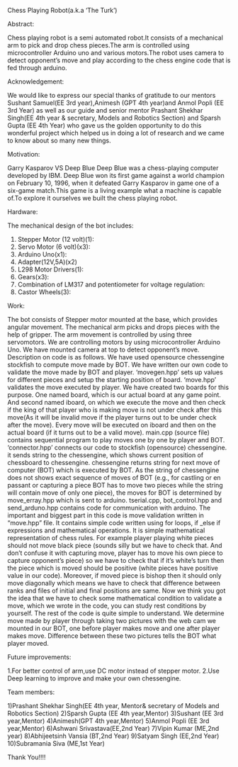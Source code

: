Chess Playing Robot(a.k.a ‘The Turk’)
 
 Abstract:

Chess playing robot is a semi automated robot.It consists of a mechanical arm to pick and drop chess pieces.The arm is controlled using microcontroller Arduino uno and various motors.The robot uses camera to detect opponent’s move and play according to the chess engine code that is fed through arduino.

Acknowledgement:

We would like to express our special thanks of gratitude to our mentors Sushant Samuel(EE 3rd year),Animesh (GPT 4th year)and Anmol Popli (EE 3rd Year) as well as our guide and senior mentor Prashant Shekhar Singh(EE 4th  year & secretary, Models and Robotics Section) and Sparsh Gupta (EE 4th Year) who gave us the golden opportunity to do this wonderful project  which helped us in doing a lot of research and we came to know about so many new things.

Motivation:

Garry Kasparov VS Deep Blue
Deep Blue was a chess-playing computer developed by IBM. Deep Blue won its first game against a world champion on February 10, 1996, when it defeated Garry Kasparov in game one of a six-game match.This game is a living example what a machine is capable of.To explore it ourselves we built the chess playing robot.

Hardware:

The mechanical design of the bot includes:
1)	Stepper  Motor (12 volt)(1):
2)	Servo Motor (6 volt)(x3):
3)	Arduino Uno(x1):
4)	Adapter(12V,5A)(x2)
5)	L298 Motor Drivers(1):
6)	Gears(x3):
7)	Combination of LM317 and potentiometer  for voltage regulation:
 8) Castor Wheels(3):
 
Work:

The bot consists of Stepper motor mounted at the base, which provides angular movement. The mechanical arm picks and drops pieces with the help of gripper. The arm movement is controlled by using three servomotors. We are controlling motors by using microcontroller Arduino Uno. We have mounted camera at top to detect opponent’s move.
Description on code is as follows.
We have used opensource chessengine stockfish to compute move made by BOT. We have written our own code to validate the move made by BOT and player.
‘movegen.hpp’ sets up values for different pieces and setup the starting position of board. ‘move.hpp’ validates the move executed by player. We have created two boards for this purpose. One named board, which is our actual board at any game point. And second named iboard, on which we execute the move and then check if the king of that player who is making move is not under check after this move(As it will be invalid move if the player turns out to be under check after the move). Every move will be executed on iboard and then on the actual board (if it turns out to be a valid move). 
main.cpp (source file) contains sequential program to play moves one by one by player and BOT.
‘connector.hpp’ connects our code to stockfish (opensource) chessengine. it sends string to the chessengine, which shows current position of chessboard to chessengine. chessengine returns string for next move of computer (BOT) which is executed by BOT. As the string of chessengine does not shows exact sequence of moves of BOT (e.g., for castling or en passant or capturing a piece BOT has to move two pieces while the string will contain move of only one piece), the moves for BOT is determined by move_erray.hpp which is sent to arduino. tserial.cpp, bot_control.hpp and send_arduno.hpp contains code for communication with arduino. 
The important and biggest part in this code is move validation written in “move.hpp” file. It contains simple code written using for loops, if _else if expressions and mathematical operations. It is simple mathematical representation of chess rules. For example player playing white pieces should not move black piece (sounds silly but we have to check that. And don’t confuse it with capturing move, player has to move his own piece to capture opponent’s piece) so we have to check that if it’s white’s turn then the piece which is moved should be positive (white pieces have positive value in our code).  Moreover, if moved piece is bishop then it should only move diagonally which means we have to check that difference between ranks and files of initial and final positions are same. Now we think you got the idea that we have to check some mathematical condition to validate a move, which we wrote in the code, you can study rest conditions by yourself. The rest of the code is quite simple to understand. 
We determine move made by player through taking two pictures with the web cam we mounted in our BOT, one before player makes move and one after player makes move. Difference between these two pictures tells the BOT what player moved.

Future improvements:

1.For better control of arm,use DC motor instead of stepper motor.
2.Use Deep learning to improve and make your own chessengine.

Team members:

1)Prashant Shekhar Singh(EE 4th year, Mentor& secretary of Models and Robotics Section)
2)Sparsh Gupta (EE 4th year,Mentor)
3)Sushant (EE 3rd year,Mentor)
4)Animesh(GPT 4th year,Mentor)
5)Anmol Popli (EE 3rd year,Mentor)
6)Ashwani Srivastava(EE,2nd Year)
7)Vipin Kumar (ME,2nd year)
8)Abhijeetsinh Vansia (BT,2nd Year)
9)Satyam Singh (EE,2nd Year)
10)Subramania Siva (ME,1st Year)
 

Thank You!!!!





